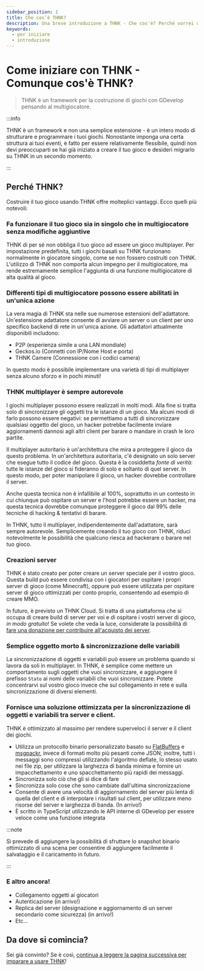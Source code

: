 ```yaml
---
sidebar_position: 1
title: Che cos’è THNK?
description: Una breve introduzione a THNK - Che cos'è? Perché vorrei usarlo? Da dove si comincia? A tutte queste domande sarà data una risposta qui. È il punto di partenza raccomandato per iniziare con il framework THNK.
keywords:
  - per iniziare
  - introduzione
---
```


<head>
  <script type="application/ld+json">
    {JSON.stringify({
      "@context": "https://schema.org",
      "@type": "Organization",
      "url": "https://thnk.cloud/docs/why-thnk/",
      "logo": "https://thnk.cloud/img/thnk.png"
    })}
  </script>
</head>

# Come iniziare con THNK - Comunque cos'è THNK?

> THNK è un framework per la costruzione di giochi con GDevelop pensando al multigiocatore.

:::info

THNK è un framework e non una semplice estensione - è un intero modo di strutturare e programmare i tuoi giochi. Nonostante imponga una certa struttura ai tuoi eventi, è fatto per essere relativamente flessibile, quindi non devi preoccuparti se hai già iniziato a creare il tuo gioco e desideri migrarlo su THNK in un secondo momento.

:::

## Perché THNK?

Costruire il tuo gioco usando THNK offre molteplici vantaggi. Ecco quelli più notevoli:

### Fa funzionare il tuo gioco sia in singolo che in multigiocatore senza modifiche aggiuntive

THNK di per sé non obbliga il tuo gioco ad essere un gioco multiplayer. Per impostazione predefinita, tutti i giochi basati su THNK funzionano normalmente in giocatore singolo, come se non fossero costruiti con THNK. L'utilizzo di THNK non comporta alcun impegno per il multigiocatore, ma rende estremamente semplice l'aggiunta di una funzione multigiocatore di alta qualità al gioco.

### Differenti tipi di multigiocatore possono essere abilitati in un'unica azione

La vera magia di THNK sta nelle sue numerose estensioni dell'adattatore. Un'estensione adattatore consente di avviare un server o un client per uno specifico backend di rete in un'unica azione. Gli adattatori attualmente disponibili includono:

- P2P (esperienza simile a una LAN mondiale)
- Geckos.io (Connetti con IP/Nome Host e porta)
- THNK Camere (Connessione con i codici camera)

In questo modo è possibile implementare una varietà di tipi di multiplayer senza alcuno sforzo e in pochi minuti!

### THNK multiplayer è sempre autorevole

I giochi multiplayer possono essere realizzati in molti modi. Alla fine si tratta solo di sincronizzare gli oggetti tra le istanze di un gioco. Ma alcuni modi di farlo possono essere negativi: se permettiamo a tutti di sincronizzare qualsiasi oggetto del gioco, un hacker potrebbe facilmente inviare aggiornamenti dannosi agli altri client per barare o mandare in crash le loro partite.

Il multiplayer autoritario è un'architettura che mira a proteggere il gioco da questo problema. In un'architettura autoritaria, c'è designato un solo server che esegue tutto il codice del gioco. Questa è la cosiddetta _fonte di verità_: tutte le istanze del gioco si fideranno di solo e soltanto di quel server. In questo modo, per poter manipolare il gioco, un hacker dovrebbe controllare il server.

Anche questa tecnica non è infallibile al 100%, soprattutto in un contesto in cui chiunque può ospitare un server e l'host potrebbe essere un hacker, ma questa tecnica dovrebbe comunque proteggere il gioco dal 99% delle tecniche di hacking & tentativi di barare.

In THNK, tutto il multiplayer, indipendentemente dall'adattatore, sarà sempre autorevole. Semplicemente creando il tuo gioco con THNK, riduci notevolmente le possibilità che qualcuno riesca ad hackerare o barare nel tuo gioco.

### Creazioni server

THNK è stato creato per poter creare un server speciale per il vostro gioco. Questa build può essere condivisa con i giocatori per ospitare i propri server di gioco (come Minecraft), oppure può essere utilizzata per ospitare server di gioco ottimizzati per conto proprio, consentendo ad esempio di creare MMO.

In futuro, è previsto un THNK Cloud. Si tratta di una piattaforma che si occupa di creare build di server per voi e di ospitare i vostri server di gioco, _in modo gratuito_! Se volete che veda la luce, considerate la possibilità di [fare una donazione per contribuire all'acquisto dei server](https://ko-fi.com/arthuro555).

### Semplice oggetto morto & sincronizzazione delle variabili

La sincronizzazione di oggetti e variabili può essere un problema quando si lavora da soli in multiplayer. In THNK, è semplice come mettere un comportamento sugli oggetti che vuoi sincronizzare, e aggiungere il prefisso `Stato` ai nomi delle variabili che vuoi sincronizzare. Potete concentrarvi sul vostro gioco invece che sul collegamento in rete e sulla sincronizzazione di diversi elementi.

### Fornisce una soluzione ottimizzata per la sincronizzazione di oggetti e variabili tra server e client.

THNK è ottimizzato al massimo per rendere superveloci il server e il client dei giochi.

- Utilizza un protocollo binario personalizzato basato su [FlatBuffers](https://google.github.io/flatbuffers/) e [msgpackr](https://github.com/kriszyp/msgpackr), invece di formati molto più pesanti come JSON; inoltre, tutti i messaggi sono compressi utilizzando l'algoritmo deflate, lo stesso usato nei file zip, per utilizzare la larghezza di banda minima e fornire un impacchettamento e uno spacchettamento più rapidi dei messaggi.
- Sincronizza solo ciò che gli si dice di fare
- Sincronizza solo cose che sono cambiate dall'ultima sincronizzazione
- Consente di avere una velocità di aggiornamento del server più lenta di quella del client e di interpolare i risultati sul client, per utilizzare meno risorse del server e larghezza di banda. (In arrivo!)
- È scritto in TypeScript utilizzando le API interne di GDevelop per essere veloce come una funzione integrata

:::note

Si prevede di aggiungere la possibilità di sfruttare lo snapshot binario ottimizzato di una scena per consentire di aggiungere facilmente il salvataggio e il caricamento in futuro.

:::

### E altro ancora!

- Collegamento oggetti ai giocatori
- Autenticazione (in arrivo!)
- Replica del server (designazione e aggiornamento di un server secondario come sicurezza) (in arrivo!)
- Etc...

## Da dove si comincia?

Sei già convinto? Se è così, [continua a leggere la pagina successiva per imparare a usare THNK](/docs/getting-started/)!
